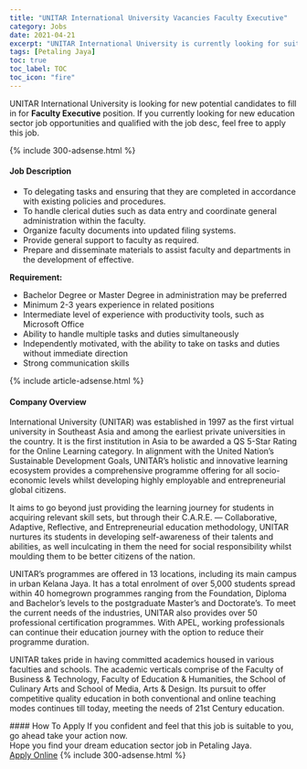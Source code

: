 ```yaml
---
title: "UNITAR International University Vacancies Faculty Executive" 
category: Jobs 
date: 2021-04-21 
excerpt: "UNITAR International University is currently looking for suitable person to fill in the Faculty Executive which positioned at Petaling Jaya" 
tags: [Petaling Jaya] 
toc: true 
toc_label: TOC 
toc_icon: "fire" 
--- 
```


<p>UNITAR International University is looking for new potential candidates to fill in for <b>Faculty Executive</b> position. If you currently looking for new education sector job opportunities and qualified with the job desc, feel free to apply this job.
</p>{% include 300-adsense.html %} 
<div><div><h4>Job Description</h4></div><div><div><span><div><ul><li>To delegating tasks and ensuring that they are completed in accordance with existing policies and procedures.</li><li><span>To handle clerical duties such as data entry and coordinate general administration within the faculty.</span></li><li><span>Organize faculty documents into updated filing systems.</span></li><li>Provide general support to faculty as required.</li><li>Prepare and disseminate materials to assist faculty and departments in the development of effective.</li></ul><p><strong>Requirement:</strong></p><ul><li>Bachelor Degree or Master Degree in administration may be preferred</li><li>Minimum 2-3 years experience in related positions</li><li>Intermediate level of experience with productivity tools, such as Microsoft Office</li><li>Ability to handle multiple tasks and duties simultaneously</li><li>Independently motivated, with the ability to take on tasks and duties without immediate direction</li><li>Strong communication skills</li></ul></div></span></div></div></div> 
{% include article-adsense.html %} 
<div><div><h4>Company Overview</h4></div><div><div><span><div><p>International University (UNITAR) was established in 1997 as the first virtual university in Southeast Asia and among the earliest private universities in the country. It is the first institution in Asia to be awarded a QS 5-Star Rating for the Online Learning category. In alignment with the United Nation&#8217;s Sustainable Development Goals, UNITAR&#8217;s holistic and innovative learning ecosystem provides a comprehensive programme offering for all socio-economic levels whilst developing highly employable and entrepreneurial global citizens.</p><p>It aims to go beyond just providing the learning journey for students in acquiring relevant skill sets, but through their C.A.R.E. &#8212; Collaborative, Adaptive, Reflective, and Entrepreneurial education methodology, UNITAR nurtures its students in developing self-awareness of their talents and abilities, as well inculcating in them the need for social responsibility whilst moulding them to be better citizens of the nation.</p><p>UNITAR&#8217;s programmes are offered in 13 locations, including its main campus in urban Kelana Jaya. It has a total enrolment of over 5,000 students spread within 40 homegrown programmes ranging from the Foundation, Diploma and Bachelor&#8217;s levels to the postgraduate Master&#8217;s and Doctorate&#8217;s. To meet the current needs of the industries, UNITAR also provides over 50 professional certification programmes. With APEL, working professionals can continue their education journey with the option to reduce their programme duration.</p><p>UNITAR takes pride in having committed academics housed in various faculties and schools. The academic verticals comprise of the Faculty of Business &amp; Technology, Faculty of Education &amp; Humanities, the School of Culinary Arts and School of Media, Arts &amp; Design. Its pursuit to offer competitive quality education in both conventional and online teaching modes continues till today, meeting the needs of 21st Century education.</p></div></span></div></div></div> 
#### How To Apply 
If you confident and feel that this job is suitable to you, go ahead take your action now. <br/> 
Hope you find your dream education sector job in Petaling Jaya. <br/> 
<a href="https://www.jobstreet.com.my/en/job/faculty-executive-4544841?jobId=jobstreet-my-job-4544841" class="btn btn--info" target="_blank" rel="nofollow noopenner">Apply Online</a> 
{% include 300-adsense.html %} 